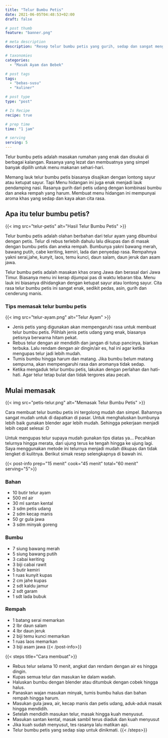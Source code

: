 ```yaml
---
title: "Telur Bumbu Petis"
date: 2021-06-05T04:48:53+02:00
draft: false

# post thumb
feature: "banner.png"

# meta description
description: "Resep telur bumbu petis yang gurih, sedap dan sangat menggugah selera. Cara membuat masakan rumah telur bumbu petis ini mudah untuk dipelajari."

# taxonomies
categories:
  - "Masak Ayam dan Bebek"

# post tags
tags:
  - "bebas-susu"
  - "kuliner"

# post type
type: "post"

# Is Recipe
recipe: true

# prep time
time: "1 jam"

# serving
serving: 5
---
```

Telur bumbu petis adalah masakan rumahan yang enak dan disukai di berbagai kalangan. Rasanya yang lezat dan membuatnya yang simpel banyak dipilih untuk menu makanan sehari-hari.

Memang lauk telur bumbu petis biasanya disajikan dengan lontong sayur atau ketupat sayur. Tapi Menu hidangan ini juga enak menjadi lauk pendamping nasi. Rasanya gurih dari petis udang dengan kombinasi bumbu dan aneka rempah yang harum. Membuat menu hidangan ini mempunyai aroma khas yang sedap dan kaya akan cita rasa.

## Apa itu telur bumbu petis?

{{< img src="telur-petis" alt="Hasil Telur Bumbu Petis" >}}

Telur bumbu petis adalah olahan berbahan dari telur ayam yang dibumbui dengan petis. Telur di rebus terlebih dahulu lalu dikupas dan di masak dengan bumbu petis dan aneka rempah. Bumbunya yakni bawang merah, bawang putih, cabe keriting, kemiri, lada dan penyedap rasa. Rempahnya yakni serai,jahe, kunyit, laos, temu kunci, daun salam, daun jeruk dan asam jawa.

Telur bumbu petis adalah masakan khas orang Jawa dan berasal dari Jawa Timur. Biasanya menu ini kerap dijumpai pas di waktu lebaran tiba. Menu lauk ini biasanya dihidangkan dengan ketupat sayur atau lontong sayur. Cita rasa telur bumbu petis ini sangat enak, sedikit pedas, asin, gurih dan cenderung manis.

### Tips memasak telur bumbu petis

{{< img src="telur-ayam.png" alt="Telur Ayam" >}}

-   Jenis petis yang digunakan akan mempengaruhi rasa untuk membuat telur bumbu petis. Pilihlah jenis petis udang yang enak, biasanya petisnya berwarna hitam pekat.
-   Rebus telur dengan air mendidih dan jangan di tutup pancinya, biarkan terbuka. Lalu rendam dengan air dingin/air es, hal ini agar ketika mengupas telur jadi lebih mudah.
-   Tumis bumbu hingga harum dan matang. Jika bumbu belum matang sempurna, akan mempengaruhi rasa dan aromanya tidak sedap.
-   Ketika mengaduk telur bumbu petis, lakukan dengan perlahan dan hati-hati. Agar telur tetap bulat dan tidak tergores atau pecah.

## Mulai memasak

{{< img src="petis-telur.png" alt="Memasak Telur Bumbu Petis" >}}

Cara membuat telur bumbu petis ini tergolong mudah dan simpel. Bahannya sangat mudah untuk di dapatkan di pasar. Untuk menghaluskan bumbunya lebih baik gunakan blender agar lebih mudah. Sehingga pekerjaan menjadi lebih cepat selesai :D

Untuk mengupas telur supaya mudah gunakan tips diatas ya... Pecahkan telurnya hingga merata, dari ujung terus ke tengah hingga ke ujung lagi. Saya menggunakan metode ini telurnya menjadi mudah dikupas dan tidak lengket di kulitnya. Berikut simak resep selengkapnya di bawah ini.

{{< post-info prep="15 menit" cook="45 menit" total="60 menit" serving="5">}}

### Bahan

-   10 butir telur ayam
-   500 ml air
-   30 ml santan kental
-   3 sdm petis udang
-   2 sdm kecap manis
-   50 gr gula jawa
-   3 sdm minyak goreng

### Bumbu

-   7 siung bawang merah
-   5 siung bawang putih
-   3 cabai keriting
-   3 biji cabai rawit
-   5 butir kemiri
-   1 ruas kunyit kupas
-   2 cm jahe kupas
-   2 sdt kaldu jamur
-   2 sdt garam
-   1 sdt lada bubuk

### Rempah

-   1 batang serai memarkan
-   2 lbr daun salam
-   4 lbr daun jeruk
-   2 biji temu kunci memarkan
-   1 ruas laos memarkan
-   3 biji asam jawa
{{< /post-info>}}

{{< steps title="Cara membuat">}}
-   Rebus telur selama 10 menit, angkat dan rendam dengan air es hingga dingin.
-   Kupas semua telur dan masukan ke dalam wadah.
-   Haluskan bumbu dengan blender atau ditumbuk dengan cobek hingga halus.
-   Panaskan wajan masukan minyak, tumis bumbu halus dan bahan rempah hingga harum.
-   Masukan gula jawa, air, kecap manis dan petis udang, aduk-aduk masak hingga mendidih.
-   Setelah mendidih masukan telur, masak hingga kuah menyusut.
-   Masukan santan kental, masak sambil terus diaduk dan kuah menyusut
-   Jika kuah sudah menyusut, tes rasanya lalu matikan api.
-   Telur bumbu petis yang sedap siap untuk dinikmati.
{{< /steps>}}